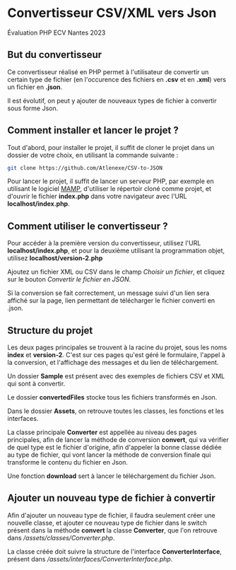 # Convertisseur CSV/XML vers Json

Évaluation PHP ECV Nantes 2023

## But du convertisseur

Ce convertisseur réalisé en PHP permet à l'utilisateur de convertir un certain type de fichier (en l'occurence des fichiers en **.csv** et en **.xml**) vers un fichier en **.json**.

Il est évolutif, on peut y ajouter de nouveaux types de fichier à convertir sous forme Json.

## Comment installer et lancer le projet ?

Tout d'abord, pour installer le projet, il suffit de cloner le projet dans un dossier de votre choix, en utilisant la commande suivante :

```bash
git clone https://github.com/Atlenexe/CSV-to-JSON
```

Pour lancer le projet, il suffit de lancer un serveur PHP, par exemple en utilisant le logiciel [MAMP](https://www.mamp.info/en/downloads/), d'utiliser le répertoir cloné comme projet, et d'ouvrir le fichier **index.php** dans votre navigateur avec l'URL **localhost/index.php**.

## Comment utiliser le convertisseur ?

Pour accéder à la première version du convertisseur, utilisez l'URL **localhost/index.php**, et pour la deuxième utilisant la programmation objet, utilisez **localhost/version-2.php**

Ajoutez un fichier XML ou CSV dans le champ *Choisir un fichier*, et cliquez sur le bouton *Convertir le fichier en JSON*.

Si la conversion se fait correctement, un message suivi d'un lien sera affiché sur la page, lien permettant de télécharger le fichier converti en .json.

## Structure du projet

Les deux pages principales se trouvent à la racine du projet, sous les noms **index** et **version-2**. C'est sur ces pages qu'est géré le formulaire, l'appel à la conversion, et l'affichage des messages et du lien de téléchargement.

Un dossier **Sample** est présent avec des exemples de fichiers CSV et XML qui sont à convertir.

Le dossier **convertedFiles** stocke tous les fichiers transformés en Json.

Dans le dossier **Assets**, on retrouve toutes les classes, les fonctions et les interfaces.

La classe principale **Converter** est appellée au niveau des pages principales, afin de lancer la méthode de conversion **convert**, qui va vérifier de quel type est le fichier d'origine, afin d'appeler la bonne classe dédiée au type de fichier, qui vont lancer la méthode de conversion finale qui transforme le contenu du fichier en Json.

Une fonction **download** sert à lancer le téléchargement du fichier Json.

## Ajouter un nouveau type de fichier à convertir

Afin d'ajouter un nouveau type de fichier, il faudra seulement créer une nouvelle classe, et ajouter ce nouveau type de fichier dans le switch présent dans la méthode **convert** la classe **Converter**, que l'on retrouve dans */assets/classes/Converter.php*.

La classe créée doit suivre la structure de l'interface **ConverterInterface**, présent dans */assets/interfaces/ConverterInterface.php*.
